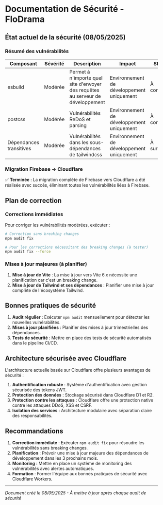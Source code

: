 # Documentation de Sécurité - FloDrama

## État actuel de la sécurité (08/05/2025)

### Résumé des vulnérabilités

| Composant | Sévérité | Description | Impact | Statut |
|-----------|----------|-------------|--------|--------|
| esbuild | Modérée | Permet à n'importe quel site d'envoyer des requêtes au serveur de développement | Environnement de développement uniquement | À corriger |
| postcss | Modérée | Vulnérabilités ReDoS et parsing | Environnement de développement uniquement | À corriger |
| Dépendances transitives | Modérée | Vulnérabilités dans les sous-dépendances de tailwindcss | Environnement de développement uniquement | À surveiller |

### Migration Firebase → Cloudflare

✅ **Terminée** : La migration complète de Firebase vers Cloudflare a été réalisée avec succès, éliminant toutes les vulnérabilités liées à Firebase.

## Plan de correction

### Corrections immédiates

Pour corriger les vulnérabilités modérées, exécuter :

```bash
# Correction sans breaking changes
npm audit fix

# Pour les corrections nécessitant des breaking changes (à tester)
npm audit fix --force
```

### Mises à jour majeures (à planifier)

1. **Mise à jour de Vite** : La mise à jour vers Vite 6.x nécessite une planification car c'est un breaking change.
2. **Mise à jour de Tailwind et ses dépendances** : Planifier une mise à jour complète de l'écosystème Tailwind.

## Bonnes pratiques de sécurité

1. **Audit régulier** : Exécuter `npm audit` mensuellement pour détecter les nouvelles vulnérabilités.
2. **Mises à jour planifiées** : Planifier des mises à jour trimestrielles des dépendances.
3. **Tests de sécurité** : Mettre en place des tests de sécurité automatisés dans le pipeline CI/CD.

## Architecture sécurisée avec Cloudflare

L'architecture actuelle basée sur Cloudflare offre plusieurs avantages de sécurité :

1. **Authentification robuste** : Système d'authentification avec gestion sécurisée des tokens JWT.
2. **Protection des données** : Stockage sécurisé dans Cloudflare D1 et R2.
3. **Protection contre les attaques** : Cloudflare offre une protection native contre les attaques DDoS, XSS et CSRF.
4. **Isolation des services** : Architecture modulaire avec séparation claire des responsabilités.

## Recommandations

1. **Correction immédiate** : Exécuter `npm audit fix` pour résoudre les vulnérabilités sans breaking changes.
2. **Planification** : Prévoir une mise à jour majeure des dépendances de développement dans les 3 prochains mois.
3. **Monitoring** : Mettre en place un système de monitoring des vulnérabilités avec alertes automatiques.
4. **Formation** : Former l'équipe aux bonnes pratiques de sécurité avec Cloudflare Workers.

---

*Document créé le 08/05/2025 - À mettre à jour après chaque audit de sécurité*

